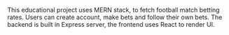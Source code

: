This educational project uses MERN stack, to fetch football match betting rates. Users can create account, make bets and follow their own bets.
The backend is built in Express server, the frontend uses React to render UI.
